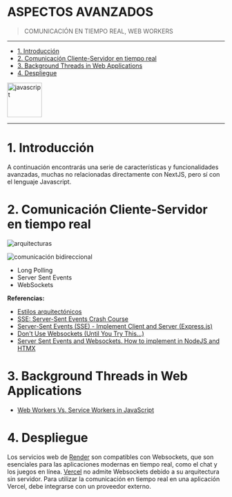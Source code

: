 # ASPECTOS AVANZADOS <!-- omit in toc -->
> COMUNICACIÓN EN TIEMPO REAL, WEB WORKERS

---

- [1. Introducción](#1-introducción)
- [2. Comunicación Cliente-Servidor en tiempo real](#2-comunicación-cliente-servidor-en-tiempo-real)
- [3. Background Threads in Web Applications](#3-background-threads-in-web-applications)
- [4. Despliegue](#4-despliegue)


<img src="assets/javascript.svg" alt="javascript" width="80"/>

---

# 1. Introducción

A continuación encontrarás una serie de características y funcionalidades avanzadas, muchas no relacionadas directamente con NextJS, pero sí con el lenguaje Javascript. 


# 2. Comunicación Cliente-Servidor en tiempo real

![arquitecturas](assets/arquitecturas.png)

![comunicación bidireccional](assets/bidireccional.png)


- Long Polling
- Server Sent Events
- WebSockets



**Referencias:**

- [Estilos arquitectónicos](https://youtu.be/vjKxkNyTfoU?si=BuVtg9ioYfPVOrbC&t=95)
- [SSE: Server-Sent Events Crash Course](https://youtu.be/4HlNv1qpZFY?si=sQ6uuZAJ97Ty4q1l)
- [Server-Sent Events (SSE) - Implement Client and Server (Express.js)](https://www.youtube.com/watch?v=piEYV-fsYbA)
- [Don't Use Websockets (Until You Try This…)](https://youtu.be/6QnTNKOJk5A?si=QB2nEo8kHj6pddMJ)
- [Server Sent Events and Websockets. How to implement in NodeJS and HTMX](https://youtu.be/aPrrfVs9mDc?si=xC2RCy3208LDKRFf)


# 3. Background Threads in Web Applications

- [Web Workers Vs. Service Workers in JavaScript](https://www.dhiwise.com/post/web-workers-vs-service-workers-in-javascript)


# 4. Despliegue

Los servicios web de [Render](https://render.com) son compatibles con Websockets, que son esenciales para las aplicaciones modernas en tiempo real, como el chat y los juegos en línea. [Vercel](https://vercel.com) no admite Websockets debido a su arquitectura sin servidor. Para utilizar la comunicación en tiempo real en una aplicación Vercel, debe integrarse con un proveedor externo.